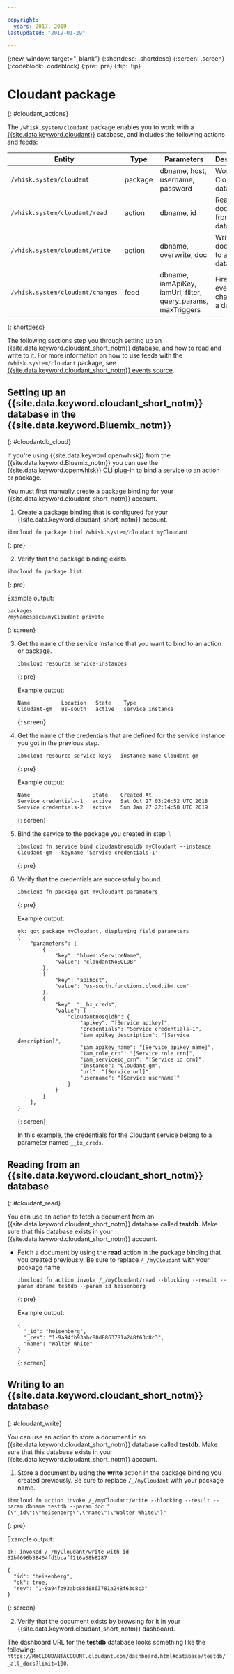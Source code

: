 ```yaml
---

copyright:
  years: 2017, 2019
lastupdated: "2019-01-29"

---
```


{:new_window: target="_blank"}
{:shortdesc: .shortdesc}
{:screen: .screen}
{:codeblock: .codeblock}
{:pre: .pre}
{:tip: .tip}

# Cloudant package
{: #cloudant_actions}

The `/whisk.system/cloudant` package enables you to work with a [{{site.data.keyword.cloudant}}](/docs/services/Cloudant/getting-started.html#getting-started-with-cloudant) database, and includes the following actions and feeds:

| Entity | Type | Parameters | Description |
| --- | --- | --- | --- |
| `/whisk.system/cloudant` | package | dbname, host, username, password | Work with a Cloudant database. |
| `/whisk.system/cloudant/read` | action | dbname, id | Read a document from a database. |
| `/whisk.system/cloudant/write` | action | dbname, overwrite, doc | Write a document to a database. |
| `/whisk.system/cloudant/changes` | feed | dbname, iamApiKey, iamUrl, filter, query_params, maxTriggers | Fire trigger events on changes to a database. |
{: shortdesc}

The following sections step you through setting up an {{site.data.keyword.cloudant_short_notm}} database, and how to read and write to it.
For more information on how to use feeds with the `/whisk.system/cloudant` package, see [{{site.data.keyword.cloudant_short_notm}} events source](./openwhisk_cloudant.html).

## Setting up an {{site.data.keyword.cloudant_short_notm}} database in the {{site.data.keyword.Bluemix_notm}}
{: #cloudantdb_cloud}

If you're using {{site.data.keyword.openwhisk}} from the {{site.data.keyword.Bluemix_notm}} you can use the [{{site.data.keyword.openwhisk}} CLI plug-in](./bluemix_cli.html) to bind a service to an action or package.

You must first manually create a package binding for your {{site.data.keyword.cloudant_short_notm}} account.

1. Create a package binding that is configured for your {{site.data.keyword.cloudant_short_notm}} account.
  ```
  ibmcloud fn package bind /whisk.system/cloudant myCloudant
  ```
  {: pre}

2. Verify that the package binding exists.
  ```
  ibmcloud fn package list
  ```
  {: pre}

  Example output:
  ```
  packages
  /myNamespace/myCloudant private
  ```
  {: screen}
  
3. Get the name of the service instance that you want to bind to an action or package.
    ```
    ibmcloud resource service-instances
    ```
    {: pre}

    Example output:
    ```
    Name          Location   State    Type
    Cloudant-gm   us-south   active   service_instance
    ```
    {: screen}

4. Get the name of the credentials that are defined for the service instance you got in the previous step.
    ```
    ibmcloud resource service-keys --instance-name Cloudant-gm
    ```
    {: pre}

    Example output:
    ```
    Name                    State    Created At
    Service credentials-1   active   Sat Oct 27 03:26:52 UTC 2018
    Service credentials-2   active   Sun Jan 27 22:14:58 UTC 2019
    ```
    {: screen}

5. Bind the service to the package you created in step 1.
    ```
    ibmcloud fn service bind cloudantnosqldb myCloudant --instance Cloudant-gm --keyname 'Service credentials-1' 
    ```
    {: pre}

6. Verify that the credentials are successfully bound.
    ```
    ibmcloud fn package get myCloudant parameters
    ```
    {: pre}

    Example output:
    ```
    ok: got package myCloudant, displaying field parameters
    {
        "parameters": [
            {
                "key": "bluemixServiceName",
                "value": "cloudantNoSQLDB"
            },
            {
                "key": "apihost",
                "value": "us-south.functions.cloud.ibm.com"
            },
            {
                "key": "__bx_creds",
                "value": {
                    "cloudantnosqldb": {
                        "apikey": "[Service apikey]",
                        "credentials": "Service credentials-1",
                        "iam_apikey_description": "[Service description]",
                        "iam_apikey_name": "[Service apikey name]",
                        "iam_role_crn": "[Service role crn]",
                        "iam_serviceid_crn": "[Service id crn]",
                        "instance": "Cloudant-gm",
                        "url": "[Service url]",
                        "username": "[Service username]"
                    }
                }
            }
        ],
    }
    ```
    {: screen}

    In this example, the credentials for the Cloudant service belong to a parameter named `__bx_creds`.
  

## Reading from an {{site.data.keyword.cloudant_short_notm}} database
{: #cloudant_read}

You can use an action to fetch a document from an {{site.data.keyword.cloudant_short_notm}} database called **testdb**. Make sure that this database exists in your {{site.data.keyword.cloudant_short_notm}} account.

- Fetch a document by using the **read** action in the package binding that you created previously. Be sure to replace `/_/myCloudant` with your package name.
  ```
  ibmcloud fn action invoke /_/myCloudant/read --blocking --result --param dbname testdb --param id heisenberg
  ```
  {: pre}

  Example output:
  ```
  {
    "_id": "heisenberg",
    "_rev": "1-9a94fb93abc88d8863781a248f63c8c3",
    "name": "Walter White"
  }
  ```
  {: screen}

## Writing to an {{site.data.keyword.cloudant_short_notm}} database
{: #cloudant_write}

You can use an action to store a document in an {{site.data.keyword.cloudant_short_notm}} database called **testdb**. Make sure that this database exists in your {{site.data.keyword.cloudant_short_notm}} account.

1. Store a document by using the **write** action in the package binding you created previously. Be sure to replace `/_/myCloudant` with your package name.
  ```
  ibmcloud fn action invoke /_/myCloudant/write --blocking --result --param dbname testdb --param doc "{\"_id\":\"heisenberg\",\"name\":\"Walter White\"}"
  ```
  {: pre}

  Example output:
  ```
  ok: invoked /_/myCloudant/write with id 62bf696b38464fd1bcaff216a68b8287

  {
    "id": "heisenberg",
    "ok": true,
    "rev": "1-9a94fb93abc88d8863781a248f63c8c3"
  }
  ```
  {: screen}

2. Verify that the document exists by browsing for it in your {{site.data.keyword.cloudant_short_notm}} dashboard.

  The dashboard URL for the **testdb** database looks something like the following: `https://MYCLOUDANTACCOUNT.cloudant.com/dashboard.html#database/testdb/_all_docs?limit=100`.
